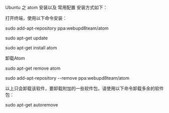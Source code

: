 Ubuntu 之 atom 安装以及 常用配置
安装方式如下：

打开终端，使用以下命令安装：

sudo add-apt-repository ppa:webupd8team/atom

sudo apt-get update

sudo apt-get install atom

卸载Atom

sudo apt-get remove atom

sudo add-apt-repository --remove ppa:webupd8team/atom

以上只会卸载该软件，要卸载附加的一些软件包，请使用以下命令卸载多余的软件包：

sudo apt-get autoremove
